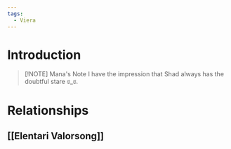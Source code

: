 ```yaml
---
tags:
  - Viera
---
```

# Introduction
> [!NOTE] Mana's Note
> I have the impression that Shad always has the doubtful stare ಠ_ಠ.

# Relationships
## [[Elentari Valorsong]]
